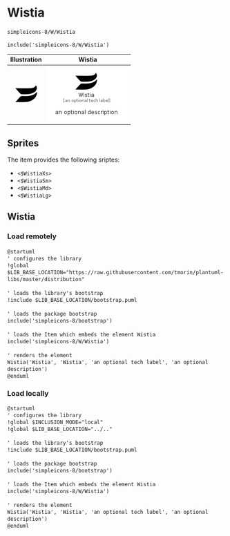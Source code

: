 # Wistia


```text
simpleicons-8/W/Wistia
```

```text
include('simpleicons-8/W/Wistia')
```



| Illustration | Wistia |
| :---: | :---: |
| ![illustration for Illustration](../../simpleicons-8/W/Wistia.png) | ![illustration for Wistia](../../simpleicons-8/W/Wistia.Local.png) |



## Sprites
The item provides the following sriptes:

- `<$WistiaXs>`
- `<$WistiaSm>`
- `<$WistiaMd>`
- `<$WistiaLg>`





## Wistia

### Load remotely
```plantuml
@startuml
' configures the library
!global $LIB_BASE_LOCATION="https://raw.githubusercontent.com/tmorin/plantuml-libs/master/distribution"

' loads the library's bootstrap
!include $LIB_BASE_LOCATION/bootstrap.puml

' loads the package bootstrap
include('simpleicons-8/bootstrap')

' loads the Item which embeds the element Wistia
include('simpleicons-8/W/Wistia')

' renders the element
Wistia('Wistia', 'Wistia', 'an optional tech label', 'an optional description')
@enduml
```

### Load locally
```plantuml
@startuml
' configures the library
!global $INCLUSION_MODE="local"
!global $LIB_BASE_LOCATION="../.."

' loads the library's bootstrap
!include $LIB_BASE_LOCATION/bootstrap.puml

' loads the package bootstrap
include('simpleicons-8/bootstrap')

' loads the Item which embeds the element Wistia
include('simpleicons-8/W/Wistia')

' renders the element
Wistia('Wistia', 'Wistia', 'an optional tech label', 'an optional description')
@enduml
```

